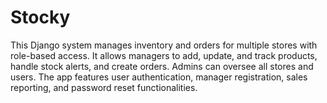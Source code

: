 # Stocky
This Django system manages inventory and orders for multiple stores with role-based access. It allows managers to add, update, and track products, handle stock alerts, and create orders. Admins can oversee all stores and users. The app features user authentication, manager registration, sales reporting, and password reset functionalities.
